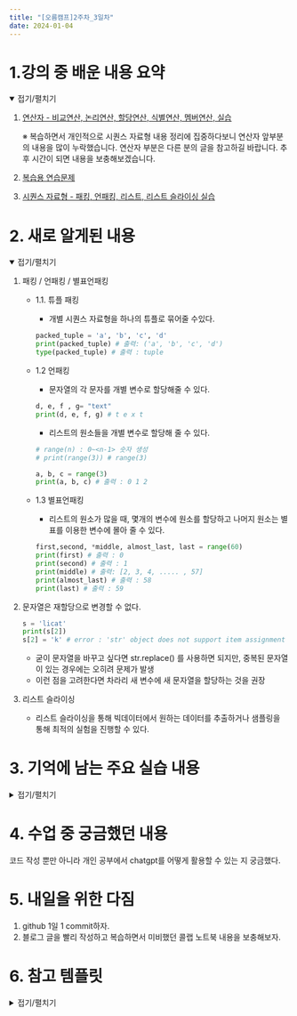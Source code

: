 ```yaml
---
title: "[오름캠프]2주차_3일차"
date: 2024-01-04
---
```


# 1.강의 중 배운 내용 요약

<details open>
<summary>접기/펼치기</summary>
<div markdown="1">  

1. [연산자 - 비교연산, 논리연산, 할당연산, 식별연산, 멤버연산, 실습](https://colab.research.google.com/drive/1UjnQ9kY5kAqx3wFkJ2piJ5fZ0xVmtZKk?usp=sharing)

    ※ 복습하면서 개인적으로 시퀀스 자료형 내용 정리에 집중하다보니 연산자 앞부분의 내용을 많이 누락했습니다. 연산자 부분은 다른 분의 글을 참고하길 바랍니다. 추후 시간이 되면 내용을 보충해보겠습니다. 
2. [복습용 연습문제](https://colab.research.google.com/drive/1puZ_T_1tQ5wblxaswWdZJ-0dCPQbDaE5?usp=sharing)
3. [시퀀스 자료형 - 패킹, 언패킹, 리스트, 리스트 슬라이싱 실습](https://colab.research.google.com/drive/1ICTIuK6i8nSvaIqTalwIMrx4lenzY_Og?usp=sharing)


    
</div>
</details>

# 2. 새로 알게된 내용

<details open>
<summary>접기/펼치기</summary>
<div markdown="1">  

1. 패킹 / 언패킹 / 별표언패킹

    - 1.1. 튜플 패킹

        - 개별 시퀀스 자료형을 하나의 튜플로 묶어줄 수있다.
    
        ```python
        packed_tuple = 'a', 'b', 'c', 'd'
        print(packed_tuple) # 출력: ('a', 'b', 'c', 'd')
        type(packed_tuple) # 출력 : tuple    
        ```

    - 1.2 언패킹

        - 문자열의 각 문자를 개별 변수로 할당해줄 수 있다.
     
        ```python
        d, e, f , g= "text"
        print(d, e, f, g) # t e x t        
        ```

        - 리스트의 원소들을 개별 변수로 할당해 줄 수 있다.

        ```python
        # range(n) : 0~<n-1> 숫자 생성
        # print(range(3)) # range(3)

        a, b, c = range(3)
        print(a, b, c) # 출력 : 0 1 2
        ```

    - 1.3 별표언패킹

        - 리스트의 원소가 많을 때, 몇개의 변수에 원소를 할당하고 나머지 원소는 별표를 이용한 변수에 몰아 줄 수 있다.

        ```python
        first,second, *middle, almost_last, last = range(60)
        print(first) # 출력 : 0
        print(second) # 출력 : 1
        print(middle) # 출력: [2, 3, 4, ..... , 57]
        print(almost_last) # 출력 : 58
        print(last) # 출력 : 59        
        ```
    
2. 문자열은 재할당으로 변경할 수 없다. 

    ```python
    s = 'licat'
    print(s[2])
    s[2] = 'k' # error : 'str' object does not support item assignment
    ```

    - 굳이 문자열을 바꾸고 싶다면 str.replace() 를 사용하면 되지만, 중복된 문자열이 있는 경우에는 오히려 문제가 발생
    - 이런 점을 고려한다면 차라리 새 변수에 새 문자열을 할당하는 것을 권장

3. 리스트 슬라이싱
    - 리스트 슬라이싱을 통해 빅데이터에서 원하는 데이터를 추출하거나 샘플링을 통해 최적의 실험을 진행할 수 있다.


</div>
</details>

# 3. 기억에 남는 주요 실습 내용

<details close>
<summary>접기/펼치기</summary>
<div markdown="1">  


※ 실습내용과 코드는 실시간 강의내용과 오름캠프 교안을 참고한 부분이 많습니다.

## 실습 1. 금액 교환 프로그램
- 조건 
```python
1. 입력한 금액을 5000원, 1000원, 500원, 100원으로 교환하는 프로그램을 만들어주세요.
2. 배운 개념만 가지고 코드 작성
```


- 접근방법

```python
'''
1. 바꿀 금액 단위를 정의
2. 금액과 바꿀 금액 단위를 입력받음. (바꿀 금액 단위는 번호로 입력받음)
3. 입력받은 금액 단위 번호와 사전 정의한 바꿀 금액 단위를 연결
4. 입력받은 금액이 바꿀 금액 단위보다 크지는 않은지 확인
5. 만일 입력받은 금액이 더 작을경우에는 오류 메시지, 더 크다면 금액 교환 진행
6. 금액 교환 진행에서는 바꾼 금액 단위로 몇 개를 거슬러 주는 지, 나머지 거스름돈은 얼마인지를 계산.
7. 결과 출력 : 입력 금액, 교환해준 금액 단위 및 갯수, 거스름돈
'''
```

- 코드



```python
# 바꿀 금액 단위 정의
num1 = 5000
num2 = 1000
num3 = 500
num4 = 100

input_c = int(input("금액을 입력해주세요 :")) # 금액 입력

change_option = int(input("바꿀 금액 단위를 번호로 입력해주세요 1. 5000원 2. 1000원 3. 500원 4. 100원:")) # 바꿀 금액 단위 선택


#  선택한 번호에 따라 금액 단위 지정
if change_option == 1:
  option = num1 # 5000

if change_option == 2:
  option = num2 # 1000

if change_option == 3:
  option = num3 # 500

if change_option == 4:
  option = num4 # 100

# 입력한 금액이 바꿀 금액 단위 보다 작을 때
if input_c < option:
  print(f"입력하신 금액이 {option}원보다 작습니다. 금액과 바꿀 금액 단위를 다시 선택해주세요.")

# 입력한 금액이 바꿀 금액단위 보다 클 때
if input_c >= option:
  change_count = input_c // option # 바꾼 금액 단위 갯수
  remain = input_c - change_count * option # 거스름돈

# 입력한 금액, 바꾼 갯수, 거스름돈 출력
print(f"입력해주신 {input_c}원을 {option}원 {change_count}개로 바꿔드렸습니다. 거스름돈은 {remain}원입니다.")
```


## 실습 2. 할인된 가격 구하기 

- 조건

```python
'''
1. 사용자 입력받기:
    - `input()` 함수를 사용하여 제품의 원가와 할인율을 입력받습니다.

2. 문자열을 숫자로 변환:
    - 입력받은 원가와 할인율을 각각 `float()` 함수를 사용하여 실수로 변환합니다.

3. 할인된 가격 계산:
    - 할인된 가격을 계산하는 공식을 사용합니다. (할인된 가격 = 원가-(원가*할인율 /100))

4. 결과 출력:
    - 계산된 할인된 가격을 `print()`함수를 사용하여 출력합니다.
'''

```

- 코드

```python
# Step1: 제품의 원가와 할인율 입력 받기
original_price = float(input("제품의 금액을 입력해주세요: "))
discount_rate = float(input("제품의 할인율을 입력해주세요: "))

# Step2: 할인된 가격 계산
discounted_price = original_price - (original_price * discount_rate / 100)

# Step3: 결과 출력
print(f"할인된 가격은 {int(discounted_price)}원입니다.")

```

## 실습 3. 사용자의 정보 받아 출력

- 조건

```python
'''
1. 사용자 입력 받기:
    - input() 함수를 사용하여 사용자의 이름과 나이를 입력받습니다.
2. 문자열을 숫자로 변환: 
    - 입력받은 나이(문자열)를 int() 함수를 사용하여 정수로 변환합니다.
3. 산술 연산 수행:
    - 변환된 나이에 1을 더하여 다음 해의 나이를 계산합니다.
4. 문자열 길이 계산:
    - len() 함수를 사용하여 사용자 이름의 길이를 계산합니다.
5. 성인 여부 판단:
    - 나이를 기준으로 성인 여부를 판단하여 불리언 값으로 표시합니다. (예: 18세 이상이면 True, 그렇지 않으면 False)
6. 결과 출력:
    - 계산된 나이, 이름의 길이, 성인 여부를 print() 함수를 사용하여 출력합니다.
'''
```

- 코드

```python
# Step 1 : 사용자 입력 받기
u_name = input("사용자의 이름을 입력해주세요: ")
u_age = input("사용자의 나이를 입력해주세요: ")

# Step 2 : 문자열을 숫자로 변환
u_age = int(u_age)

# Step 3 : 산술 연산 수행
nxt_age = u_age + 1
print(f"다음 해의 나이는 {nxt_age}살 입니다.")

# Step 4 : 문자열 길이 계산
length_name = len(u_name) # 이름의 길이
# print(length_name)

# Step 5 : 성인 여부 판단
is_adult = u_age >= 18
# print(is_adult)

# Step 6 : 결과 출력
print(f"사용자의 나이는 {u_age}이고 이름 길이는 {length_name}입니다. 사용자의 성인 여부는 {is_adult}입니다")
 ```




</div>
</details>

# 4. 수업 중 궁금했던 내용
코드 작성 뿐만 아니라 개인 공부에서 chatgpt를 어떻게 활용할 수 있는 지 궁금했다.

# 5. 내일을 위한 다짐
1. github 1일 1 commit하자.
2. 블로그 글을 빨리 작성하고 복습하면서 미비했던 콜랩 노트북 내용을 보충해보자.

# 6. 참고 템플릿

<details close>
<summary>접기/펼치기</summary>
<div markdown="1">
    
    [오늘 강의 요약 정리] - 오늘 어떤 것을 배웠나요?

    [오늘의 발견] - 오늘 배웠던 것 중에 처음 알았던 것은 어떤 것이 있었나요?

    [오늘의 실습] - 실습때 했던 코드를 첨부하는 것을 추천드립니다.

    [오늘의 질문] - 이해가 가지 않았다던가? 추가적으로 궁금한 것을 정리해보세요.

    [오늘의 복습] - 남은 시간 동안 어떻게 복습할 것인지?

    [내일을 위한 다짐] - 개인적인 피드백을 적어보고, 중간에 마음이 꺾이지 않기 위해 나의 다짐을 적어보고, 오늘을 정리해봅시다.

</div>
</details>
